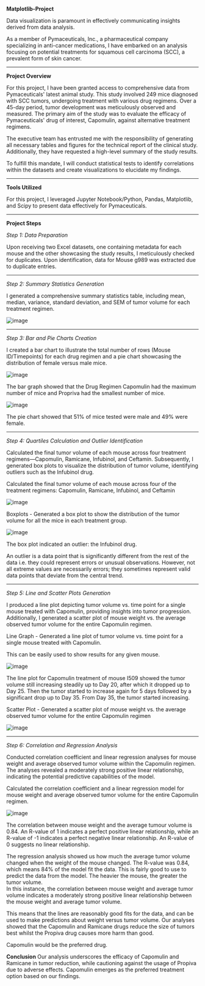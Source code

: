 **Matplotlib-Project**

Data visualization is paramount in effectively communicating insights derived from data analysis.

As a member of Pymaceuticals, Inc., a pharmaceutical company specializing in anti-cancer medications, I have embarked on an analysis focusing on potential treatments for squamous cell carcinoma (SCC), a prevalent form of skin cancer.

---

**Project Overview**

For this project, I have been granted access to comprehensive data from Pymaceuticals' latest animal study. This study involved 249 mice diagnosed with SCC tumors, undergoing treatment with various drug regimens. Over a 45-day period, tumor development was meticulously observed and measured. The primary aim of the study was to evaluate the efficacy of Pymaceuticals' drug of interest, Capomulin, against alternative treatment regimens.

The executive team has entrusted me with the responsibility of generating all necessary tables and figures for the technical report of the clinical study. Additionally, they have requested a high-level summary of the study results.

To fulfill this mandate, I will conduct statistical tests to identify correlations within the datasets and create visualizations to elucidate my findings.

---

**Tools Utilized**

For this project, I leveraged Jupyter Notebook/Python, Pandas, Matplotlib, and Scipy to present data effectively for Pymaceuticals.

---

**Project Steps**

*Step 1:	Data Preparation*

Upon receiving two Excel datasets, one containing metadata for each mouse and the other showcasing the study results, I meticulously checked for duplicates. Upon identification, data for Mouse g989 was extracted due to duplicate entries.

---

*Step 2:	Summary Statistics Generation*

I generated a comprehensive summary statistics table, including mean, median, variance, standard deviation, and SEM of tumor volume for each treatment regimen.

![image](https://github.com/Mago281/matplotlib-challenge/assets/131424690/a5ebf0c4-170e-425f-9f63-b058410f8769)

---

*Step 3:	Bar and Pie Charts Creation*

I created a bar chart to illustrate the total number of rows (Mouse ID/Timepoints) for each drug regimen and a pie chart showcasing the distribution of female versus male mice.

![image](https://github.com/Mago281/matplotlib-challenge/assets/131424690/243355c0-411b-4f0c-b37b-738e83237557)
 
The bar graph showed that the Drug Regimen Capomulin had the maximum number of mice and Propriva had the smallest number of mice.


![image](https://github.com/Mago281/matplotlib-challenge/assets/131424690/a682625e-216a-450c-935d-50d59b34f7b1)
 
The pie chart showed that 51% of mice tested were male and 49% were female.

---

*Step 4:	Quartiles Calculation and Outlier Identification*

Calculated the final tumor volume of each mouse across four treatment regimens—Capomulin, Ramicane, Infubinol, and Ceftamin. Subsequently, I generated box plots to visualize the distribution of tumor volume, identifying outliers such as the Infubinol drug.

Calculated the final tumor volume of each mouse across four of the treatment regimens:  Capomulin, Ramicane, Infubinol, and Ceftamin

![image](https://github.com/Mago281/matplotlib-challenge/assets/131424690/fe7c8b7d-2fd0-4555-8679-3955d8def97a)

Boxplots - Generated a box plot to show the distribution of the tumor volume for all the mice in each treatment group.

![image](https://github.com/Mago281/matplotlib-challenge/assets/131424690/27a856e2-80fa-4e87-aeff-ba5c437c224f)
 
The box plot indicated an outlier: the Infubinol drug.  

An outlier is a data point that is significantly different from the rest of the data i.e. they could represent errors or unusual observations.  However, not all extreme values are necessarily errors; they sometimes represent valid data points that deviate from the central trend.

---

*Step 5:	Line and Scatter Plots Generation*

I produced a line plot depicting tumor volume vs. time point for a single mouse treated with Capomulin, providing insights into tumor progression. Additionally, I generated a scatter plot of mouse weight vs. the average observed tumor volume for the entire Capomulin regimen.

Line Graph - Generated a line plot of tumor volume vs. time point for a single mouse treated with Capomulin.

This can be easily used to show results for any given mouse.

![image](https://github.com/Mago281/matplotlib-challenge/assets/131424690/5383823b-003f-44a6-b2a5-5dcd1a5aef5d)
 
The line plot for Capomulin treatment of mouse I509 showed the tumor volume still increasing steadily up to Day 20, after which it dropped up to Day 25.  Then the tumor started to increase again for 5 days followed by a significant drop up to Day 35.  From Day 35, the tumor started increasing.

Scatter Plot - Generated a scatter plot of mouse weight vs. the average observed tumor volume for the entire Capomulin regimen

![image](https://github.com/Mago281/matplotlib-challenge/assets/131424690/2d6c3b7f-a489-4149-97f9-e1c1086309d2)

---

*Step 6:	Correlation and Regression Analysis*

Conducted correlation coefficient and linear regression analyses for mouse weight and average observed tumor volume within the Capomulin regimen. The analyses revealed a moderately strong positive linear relationship, indicating the potential predictive capabilities of the model.

Calculated the correlation coefficient and a linear regression model for mouse weight and average observed tumor volume for the entire Capomulin regimen.

![image](https://github.com/Mago281/matplotlib-challenge/assets/131424690/516258fd-fa5d-4e0c-af4f-761b9b2c4154)
 
The correlation between mouse weight and the average tumour volume is 0.84.
An R-value of 1 indicates a perfect positive linear relationship, while an R-value of -1 indicates a perfect negative linear relationship.  An R-value of 0 suggests no linear relationship. 

The regression analysis showed us how much the average tumor volume changed when the weight of the mouse changed.  The R-value was 0.84, which means 84% of the model fit the data.  This is fairly good to use to predict the data from the model.  The heavier the mouse, the greater the tumor volume.  
In this instance, the correlation between mouse weight and average tumor volume indicates a moderately strong positive linear relationship between the mouse weight and average tumor volume.

This means that the lines are reasonably good fits for the data, and can be used to make predictions about weight versus tumor volume.
Our analyses showed that the Capomulin and Ramicane drugs reduce the size of tumors best whilst the Propiva drug causes more harm than good.

Capomulin would be the preferred drug.

**Conclusion**
Our analysis underscores the efficacy of Capomulin and Ramicane in tumor reduction, while cautioning against the usage of Propiva due to adverse effects. Capomulin emerges as the preferred treatment option based on our findings.

